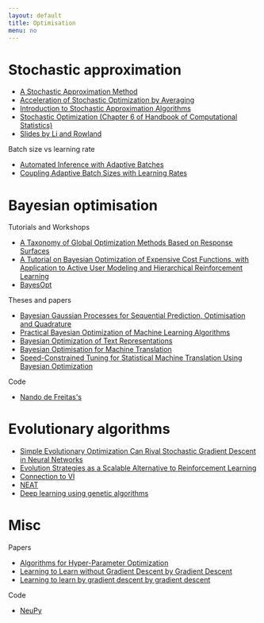 ```yaml
---
layout: default
title: Optimisation
menu: no
---
```


# Stochastic approximation

* [A Stochastic Approximation Method](https://www.jstor.org/stable/2236626)
* [Acceleration of Stochastic Optimization by Averaging](http://www.meyn.ece.ufl.edu/archive/spm_files/Courses/ECE555-2011/555media/poljud92.pdf)
* [Introduction to Stochastic Approximation Algorithms](http://www.professeurs.polymtl.ca/jerome.le-ny/teaching/DP_fall09/notes/lec11_SA.pdf)
* [Stochastic Optimization (Chapter 6 of Handbook of Computational Statistics)](http://www.jhuapl.edu/spsa/PDF-SPSA/Handbook04_StochasticOptimization.pdf)
* [Slides by Li and Rowland](http://cbl.eng.cam.ac.uk/pub/Intranet/MLG/ReadingGroup/sgd.pdf)

Batch size vs learning rate

* [Automated Inference with Adaptive Batches](http://proceedings.mlr.press/v54/de17a/de17a.pdf)
* [Coupling Adaptive Batch Sizes with Learning Rates](https://arxiv.org/pdf/1612.05086.pdf)


# Bayesian optimisation


Tutorials and Workshops


* [A Taxonomy of Global Optimization Methods Based on Response Surfaces](https://link.springer.com/content/pdf/10.1023%2FA%3A1012771025575.pdf)
* [A Tutorial on Bayesian Optimization of Expensive Cost Functions, with Application to Active User Modeling and Hierarchical Reinforcement Learning](https://arxiv.org/pdf/1012.2599.pdf)
* [BayesOpt](https://bayesopt.github.io)


Theses and papers


* [Bayesian Gaussian Processes for Sequential Prediction, Optimisation and Quadrature](http://www.robots.ox.ac.uk/~mosb/public/pdf/136/full_thesis.pdf)
* [Practical Bayesian Optimization of Machine Learning Algorithms](https://papers.nips.cc/paper/4522-practical-bayesian-optimization-of-machine-learning-algorithms.pdf)
* [Bayesian Optimization of Text Representations](https://arxiv.org/pdf/1503.00693.pdf)
* [Bayesian Optimisation for Machine Translation](https://arxiv.org/pdf/1412.7180v1.pdf)
* [Speed-Constrained Tuning for Statistical Machine Translation Using Bayesian Optimization](https://arxiv.org/pdf/1604.05073.pdf)


Code


* [Nando de Freitas's](https://github.com/fmfn/BayesianOptimization)

# Evolutionary algorithms

* [Simple Evolutionary Optimization Can Rival Stochastic Gradient Descent in Neural Networks](http://eplex.cs.ucf.edu/papers/morse_gecco16.pdf)
* [Evolution Strategies as a Scalable Alternative to Reinforcement Learning](https://arxiv.org/pdf/1703.03864.pdf)
* [Connection to VI](http://davidbarber.github.io/blog/2017/04/03/variational-optimisation/)
* [NEAT](https://en.wikipedia.org/wiki/Neuroevolution_of_augmenting_topologies)
* [Deep learning using genetic algorithms](http://scholarworks.rit.edu/cgi/viewcontent.cgi?article=1257&context=theses)


# Misc

Papers


* [Algorithms for Hyper-Parameter Optimization](http://papers.nips.cc/paper/4443-algorithms-for-hyper-parameter-optimization.pdf)
* [Learning to Learn without Gradient Descent by Gradient Descent](https://arxiv.org/pdf/1611.03824.pdf)
* [Learning to learn by gradient descent by gradient descent](https://arxiv.org/pdf/1606.04474.pdf)


Code

* [NeuPy](http://neupy.com/2016/12/17/hyperparameter_optimization_for_neural_networks.html)
